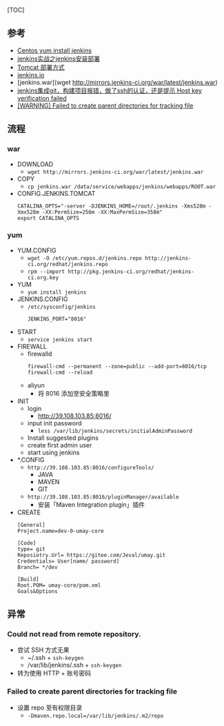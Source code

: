 

[TOC]

## 参考
- [Centos yum install jenkins](https://segmentfault.com/a/1190000006751968)
- [jenkins实战之jenkins安装部署](http://blief.blog.51cto.com/6170059/1846017)
- [Tomcat 部署方式](https://wiki.jenkins-ci.org/display/JENKINS/Tomcat)
- [jenkins.io](https://jenkins.io/index.html)
- [jenkins.war](wget http://mirrors.jenkins-ci.org/war/latest/jenkins.war)
- [jenkins集成git，构建项目报错，做了ssh的认证，还是提示 Host key verification failed](https://www.oschina.net/question/2819114_2217616)
- [[WARNING] Failed to create parent directories for tracking file](https://my.oschina.net/u/2503743/blog/755230)

## 流程
### war
- DOWNLOAD
	- `wget http://mirrors.jenkins-ci.org/war/latest/jenkins.war`
- COPY
	- `cp jenkins.war /data/service/webapps/jenkins/webapps/ROOT.war`
- CONFIG.JENKINS.TOMCAT
	```
	CATALINA_OPTS="-server -DJENKINS_HOME=/root/.jenkins -Xms528m -Xmx528m -XX:PermSize=256m -XX:MaxPermSize=358m"
	export CATALINA_OPTS
	```

### yum
- YUM.CONFIG
	- `wget -O /etc/yum.repos.d/jenkins.repo http://jenkins-ci.org/redhat/jenkins.repo`
	- `rpm --import http://pkg.jenkins-ci.org/redhat/jenkins-ci.org.key`
- YUM
	- `yum install jenkins`
- JENKINS.CONFIG
	- `/etc/sysconfig/jenkins`
		```
		JENKINS_PORT="8016"
		```
- START
	- `service jenkins start`
- FIREWALL
	- firewalld
		```
		firewall-cmd --permanent --zone=public --add-port=8016/tcp
		firewall-cmd --reload
		```
	- aliyun
		- 将 8016 添加至安全策略里
- INIT
	- login
		- http://39.108.103.85:8016/
	- input init password
		- `less /var/lib/jenkins/secrets/initialAdminPassword`
	- Install suggested plugins
	- create first admin user
	- start using jenkins
- *.CONFIG
	- `http://39.108.103.85:8016/configureTools/`
		- JAVA
		- MAVEN
		- GIT
	- `http://39.108.103.85:8016/pluginManager/available`
		- 安装「Maven Integration plugin」插件
- CREATE
	```
	[General]
	Project.name=dev-0-umay-core

	[Code]
	type= git
	Reposiotry.Url= https://gitee.com/Jeval/umay.git
	Credentials= User[name/ password]
	Branch= */dev

	[Build]
	Root.POM= umay-core/pom.xml
	Goals&Options
	```

## 异常
### Could not read from remote repository.
- 尝试 SSH 方式无果
	- ~/.ssh + `ssh-keygen`
	- /var/lib/jenkins/.ssh + `ssh-keygen`
- 转为使用 HTTP + 账号密码

### Failed to create parent directories for tracking file
- 设置 repo 至有权限目录
	- `-Dmaven.repo.local=/var/lib/jenkins/.m2/repo`

